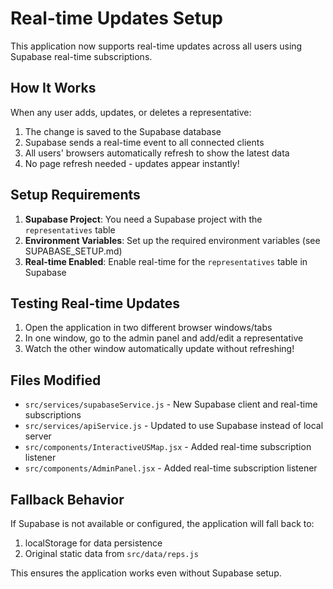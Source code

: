 # Real-time Updates Setup

This application now supports real-time updates across all users using Supabase real-time subscriptions.

## How It Works

When any user adds, updates, or deletes a representative:
1. The change is saved to the Supabase database
2. Supabase sends a real-time event to all connected clients
3. All users' browsers automatically refresh to show the latest data
4. No page refresh needed - updates appear instantly!

## Setup Requirements

1. **Supabase Project**: You need a Supabase project with the `representatives` table
2. **Environment Variables**: Set up the required environment variables (see SUPABASE_SETUP.md)
3. **Real-time Enabled**: Enable real-time for the `representatives` table in Supabase

## Testing Real-time Updates

1. Open the application in two different browser windows/tabs
2. In one window, go to the admin panel and add/edit a representative
3. Watch the other window automatically update without refreshing!

## Files Modified

- `src/services/supabaseService.js` - New Supabase client and real-time subscriptions
- `src/services/apiService.js` - Updated to use Supabase instead of local server
- `src/components/InteractiveUSMap.jsx` - Added real-time subscription listener
- `src/components/AdminPanel.jsx` - Added real-time subscription listener

## Fallback Behavior

If Supabase is not available or configured, the application will fall back to:
1. localStorage for data persistence
2. Original static data from `src/data/reps.js`

This ensures the application works even without Supabase setup.
